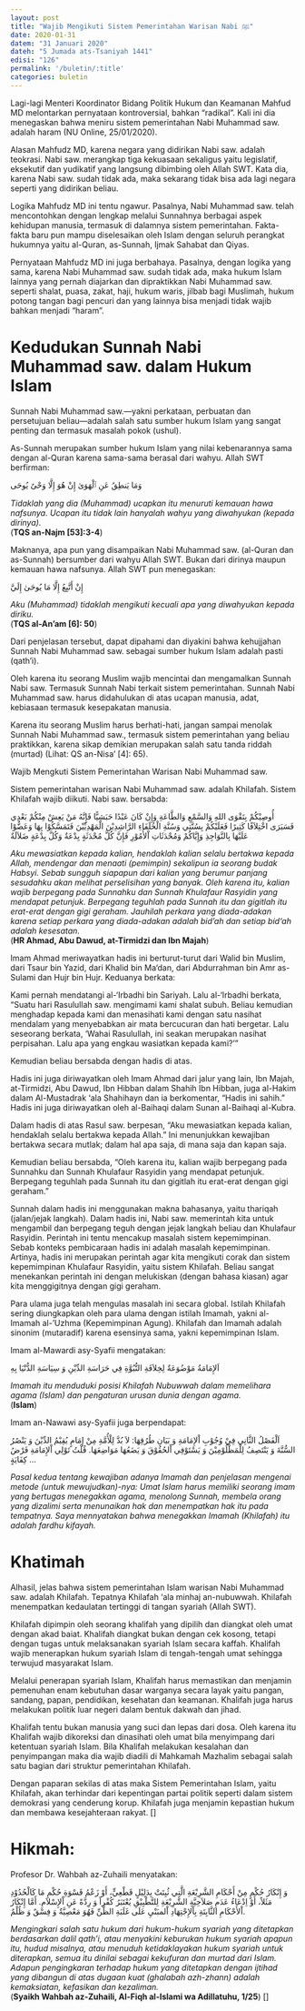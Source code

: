 ```yaml
---
layout: post
title: "Wajib Mengikuti Sistem Pemerintahan Warisan Nabi ﷺ"
date: 2020-01-31
datem: "31 Januari 2020"
dateh: "5 Jumada ats-Tsaniyah 1441"
edisi: "126"
permalink: '/buletin/:title'
categories: buletin
---
```


Lagi-lagi Menteri Koordinator Bidang Politik Hukum dan Keamanan Mahfud MD melontarkan pernyataan kontroversial, bahkan “radikal”. Kali ini dia menegaskan bahwa meniru sistem pemerintahan Nabi Muhammad saw. adalah haram (NU Online, 25/01/2020).

Alasan Mahfudz MD, karena negara yang didirikan Nabi saw. adalah teokrasi. Nabi saw. merangkap tiga kekuasaan sekaligus yaitu legislatif, eksekutif dan yudikatif yang langsung dibimbing oleh Allah SWT. Kata dia, karena Nabi saw. sudah tidak ada, maka sekarang tidak bisa ada lagi negara seperti yang didirikan beliau.

Logika Mahfudz MD ini tentu ngawur. Pasalnya, Nabi Muhammad saw. telah mencontohkan dengan lengkap melalui Sunnahnya berbagai aspek kehidupan manusia, termasuk di dalamnya sistem pemerintahan. Fakta-fakta baru pun mampu diselesaikan oleh Islam dengan seluruh perangkat hukumnya yaitu al-Quran, as-Sunnah, Ijmak Sahabat dan Qiyas.

Pernyataan Mahfudz MD ini juga berbahaya. Pasalnya, dengan logika yang sama, karena Nabi Muhammad saw. sudah tidak ada, maka hukum Islam lainnya yang pernah diajarkan dan dipraktikkan Nabi Muhammad saw. seperti shalat, puasa, zakat, haji, hukum waris, jilbab bagi Muslimah, hukum potong tangan bagi pencuri dan yang lainnya bisa menjadi tidak wajib bahkan menjadi “haram”.

# Kedudukan Sunnah Nabi Muhammad saw. dalam Hukum Islam

Sunnah Nabi Muhammad saw.—yakni perkataan, perbuatan dan persetujuan beliau—adalah salah satu sumber hukum Islam yang sangat penting dan termasuk masalah pokok (ushul).

As-Sunnah merupakan sumber hukum Islam yang nilai kebenarannya sama dengan al-Quran karena sama-sama berasal dari wahyu. Allah SWT berfirman:

<p class="text-right-arabic">
وَمَا يَنطِقُ عَنِ ٱلْهَوَىٰ إِنْ هُوَ إِلَّا وَحْىٌ يُوحَى
</p>

<p class="text-right">
<i>Tidaklah yang dia (Muhammad) ucapkan itu menuruti kemauan hawa nafsunya. Ucapan itu tidak lain hanyalah wahyu yang diwahyukan (kepada dirinya).</i><br>
(<b>TQS an-Najm [53]:3-4</b>)
</p>

Maknanya, apa pun yang disampaikan Nabi Muhammad saw. (al-Quran dan as-Sunnah) bersumber dari wahyu Allah SWT. Bukan dari dirinya maupun kemauan hawa nafsunya. Allah SWT pun menegaskan:

<p class="text-right-arabic">
إِنْ أَتَّبِعُ إِلَّا مَا يُوحَىٰ إِلَيَّ
</p>

<p class="text-right">
<i>Aku (Muhammad) tidaklah mengikuti kecuali apa yang diwahyukan kepada diriku.</i><br>
(<b>TQS al-An’am [6]: 50</b>)
</p>

Dari penjelasan tersebut, dapat dipahami dan diyakini bahwa kehujjahan Sunnah Nabi Muhammad saw. sebagai sumber hukum Islam adalah pasti (qath’i).

Oleh karena itu seorang Muslim wajib mencintai dan mengamalkan Sunnah Nabi saw. Termasuk Sunnah Nabi terkait sistem pemerintahan. Sunnah Nabi Muhammad saw. harus didahulukan di atas ucapan manusia, adat, kebiasaan termasuk kesepakatan manusia.

Karena itu seorang Muslim harus berhati-hati, jangan sampai menolak Sunnah Nabi Muhammad saw., termasuk sistem pemerintahan yang beliau praktikkan, karena sikap demikian merupakan salah satu tanda riddah (murtad) (Lihat: QS an-Nisa’ [4]: 65).

Wajib Mengkuti Sistem Pemerintahan Warisan Nabi Muhammad saw.

Sistem pemerintahan warisan Nabi Muhammad saw. adalah Khilafah. Sistem Khilafah wajib diikuti. Nabi saw. bersabda:

<p class="text-right-arabic">
أُوصِيْكُمْ بِتَقْوَى اللهِ وَالسَّمْعِ وَالطَّاعَةِ وَإِنْ كَانَ عَبْدًا حَبَشِيًّا فَإِنَّهُ مَنْ يَعِشْ مِنْكُمْ بَعْدِي فَسَيَرَى اخْتِلاَفًا كَثِيرًا فَعَلَيْكُمْ بِسُنَّتِي وَسُنَّةِ الْخُلَفَاءِ الرَّاشِدِيْنَ الْمَهْدِيِّيْنَ فَتَمَسَّكُوْا بِهَا وَعَضُّوْا عَلَيْهَا بِالنَّوَاجِذِ وَإِيَّاكُمْ وَمُحْدَثَاتِ اْلأُمُوْرِ فَإِنَّ كُلَّ مُحْدَثَةٍ بِدْعَةٌ وَكُلَّ بِدْعَةٍ ضَلاَلَةٌ
</p>

<p class="text-right">
<i>Aku mewasiatkan kepada kalian, hendaklah kalian selalu bertakwa kepada Allah, mendengar dan menaati (pemimpin) sekalipun ia seorang budak Habsyi. Sebab sungguh siapapun dari kalian yang berumur panjang sesudahku akan melihat perselisihan yang banyak. Oleh karena itu, kalian wajib berpegang pada Sunnahku dan Sunnah Khulafaur Rasyidin yang mendapat petunjuk. Berpegang teguhlah pada Sunnah itu dan gigitlah itu erat-erat dengan gigi geraham. Jauhilah perkara yang diada-adakan karena setiap perkara yang diada-adakan adalah bid’ah dan setiap bid‘ah adalah kesesatan.</i><br>
(<b>HR Ahmad, Abu Dawud, at-Tirmidzi dan Ibn Majah</b>)
</p>

Imam Ahmad meriwayatkan hadis ini berturut-turut dari Walid bin Muslim, dari Tsaur bin Yazid, dari Khalid bin Ma‘dan, dari Abdurrahman bin Amr as-Sulami dan Hujr bin Hujr. Keduanya berkata:

Kami pernah mendatangi al-‘Irbadhi bin Sariyah. Lalu al-‘Irbadhi berkata, “Suatu hari Rasulullah saw. mengimami kami shalat subuh. Beliau kemudian menghadap kepada kami dan menasihati kami dengan satu nasihat mendalam yang menyebabkan air mata bercucuran dan hati bergetar. Lalu seseorang berkata, ‘Wahai Rasulullah, ini seakan merupakan nasihat perpisahan. Lalu apa yang engkau wasiatkan kepada kami?’”

Kemudian beliau bersabda dengan hadis di atas.

Hadis ini juga diriwayatkan oleh Imam Ahmad dari jalur yang lain, Ibn Majah, at-Tirmidzi, Abu Dawud, Ibn Hibban dalam Shahih Ibn Hibban, juga al-Hakim dalam Al-Mustadrak ‘ala Shahihayn dan ia berkomentar, “Hadis ini sahih.” Hadis ini juga diriwayatkan oleh al-Baihaqi dalam Sunan al-Baihaqi al-Kubra.

Dalam hadis di atas Rasul saw. berpesan, “Aku mewasiatkan kepada kalian, hendaklah selalu bertakwa kepada Allah.” Ini menunjukkan kewajiban bertakwa secara mutlak; dalam hal apa saja, di mana saja dan kapan saja.

Kemudian beliau bersabda, “Oleh karena itu, kalian wajib berpegang pada Sunnahku dan Sunnah Khulafaur Rasyidin yang mendapat petunjuk. Berpegang teguhlah pada Sunnah itu dan gigitlah itu erat-erat dengan gigi geraham.”

Sunnah dalam hadis ini menggunakan makna bahasanya, yaitu thariqah (jalan/jejak langkah). Dalam hadis ini, Nabi saw. memerintah kita untuk mengambil dan berpegang teguh dengan jejak langkah beliau dan Khulafaur Rasyidin. Perintah ini tentu mencakup masalah sistem kepemimpinan. Sebab konteks pembicaraan hadis ini adalah masalah kepemimpinan. Artinya, hadis ini merupakan perintah agar kita mengikuti corak dan sistem kepemimpinan Khulafaur Rasyidin, yaitu sistem Khilafah. Beliau sangat menekankan perintah ini dengan melukiskan (dengan bahasa kiasan) agar kita menggigitnya dengan gigi geraham.

Para ulama juga telah mengulas masalah ini secara global. Istilah Khilafah sering diungkapkan oleh para ulama dengan istilah Imamah, yakni al-Imamah al-’Uzhma (Kepemimpinan Agung). Khilafah dan Imamah adalah sinonim (mutaradif) karena esensinya sama, yakni kepemimpinan Islam.

Imam al-Mawardi asy-Syafii mengatakan:

<p class="text-right-arabic">
اَلإِمَامَةُ مَوْضُوَعَةٌ لِخِلاَفَةِ النُّبُوَّةِ فِي حَرَاسَةِ الدِّيْنِ وَ سِيَاسَةِ الدُّنْيَا بِهِ
</p>

<p class="text-right">
<i>Imamah itu menduduki posisi Khilafah Nubuwwah dalam memelihara agama (Islam) dan pengaturan urusan dunia dengan agama.</i><br>
(<b>Islam</b>)
</p>

Imam an-Nawawi asy-Syafii juga berpendapat:

<p class="text-right-arabic">
اَلْفَصْلُ الثَّانِي فِيْ وُجُوْبِ اْلإِمَامَةِ وَ بَيَانِ طُرُقِهَا: لاَ بُدَّ لِلْأُمَّةِ مِنْ إِمَامٍ يُقِيْمُ الدِّيْنَ وَ يَنْصُرُ السُّنَّةَ وَ يَنْتَصِفُ لِلْمَظْلُوْمِيْنَ وَ يَسْتَوْفِي اْلحُقُوْقَ وَ يَضَعُهَا مَوَاضِعَهَا. قُلْتُ تَوْلِي اْلإِمَامَةِ فَرْضُ كِفَايَةٍ …
</p>

<p class="text-right">
<i>Pasal kedua tentang kewajiban adanya Imamah dan penjelasan mengenai metode (untuk mewujudkan)-nya: Umat Islam harus memiliki seorang imam yang bertugas menegakkan agama, menolong Sunnah, membela orang yang dizalimi serta menunaikan hak dan menempatkan hak itu pada tempatnya. Saya mennyatakan bahwa menegakkan Imamah (Khilafah) itu adalah fardhu kifayah.</i>
</p>

# Khatimah

Alhasil, jelas bahwa sistem pemerintahan Islam warisan Nabi Muhammad saw. adalah Khilafah. Tepatnya Khilafah ‘ala minhaj an-nubuwwah. Khilafah menempatkan kedaulatan tertinggi di tangan syariah (Allah SWT).

Khilafah dipimpin oleh seorang khalifah yang dipilih dan diangkat oleh umat dengan akad baiat. Khalifah diangkat bukan dengan cek kosong, tetapi dengan tugas untuk melaksanakan syariah Islam secara kaffah. Khalifah wajib menerapkan hukum syariah Islam di tengah-tengah umat sehingga terwujud masyarakat Islam.

Melalui penerapan syariah Islam, Khalifah harus memastikan dan menjamin pemenuhan enam kebutuhan dasar warganya secara layak yaitu pangan, sandang, papan, pendidikan, kesehatan dan keamanan. Khalifah juga harus melakukan politik luar negeri dalam bentuk dakwah dan jihad.

Khalifah tentu bukan manusia yang suci dan lepas dari dosa. Oleh karena itu Khalifah wajib dikoreksi dan dinasihati oleh umat bila menyimpang dari ketentuan syariah Islam. Bila Khalifah melakukan kesalahan dan penyimpangan maka dia wajib diadili di Mahkamah Mazhalim sebagai salah satu bagian dari struktur pemerintahan Khilafah.

Dengan paparan sekilas di atas maka Sistem Pemerintahan Islam, yaitu Khilafah, akan terhindar dari kepentingan partai politik seperti dalam sistem demokrasi yang cenderung korup. Khilafah juga menjamin kepastian hukum dan membawa kesejahteraan rakyat. []


<!-- HIKMAH -->
<div class="card mt-5">
  <div class="card-header">
  <h1>Hikmah:</h1>
  </div>

  <div class="card-body">
  <p class="text-center">
  Profesor Dr. Wahbah az-Zuhaili menyatakan:
  </p>

  <p class="text-center-arabic">
  وَ إِنْكَارُ حُكْمٍ مِنْ أَحْكَامِ الشَّرِيْعَةِ الَّتِي ثُبِتَتْ بِدَلِيْلٍ قَطْعِيٍّ، أَوْ زَعْمُ قَسْوَةِ حُكْمِ مَا كَالْحُدُوْدِ مَثَلاً، أَوْ اِدْعَاءُ عَدَمِ صَلاَحِيَّةِ الشَّرِيْعَةِ لِلتَّطْبِيْقِ يُعْتَبَرُ كُفْراً وَ رِدَّةً عَنِ اْلإِسْلاَمِ. أَمَّا إِنْكَارُ اْلأَحْكَامِ الثَّابِتَةِ بِاْلإِجْتِهَادِ اْلمبَنْيِ عَلَى غَلَبَةِ الظَّنِّ فَهُوَ مَعْصِيَّةٌ وَ فِسْقٌ وَ ظُلْمٌ.
  </p>

  <p class="text-center">
  <i>Mengingkari salah satu hukum dari hukum-hukum syariah yang ditetapkan berdasarkan dalil qath’i, atau menyakini keburukan hukum syariah apapun itu, hudud misalnya, atau menuduh ketidaklayakan hukum syariah untuk diterapkan, semua itu dinilai sebagai kekufuran dan murtad dari Islam. Adapun pengingkaran terhadap hukum yang ditetapkan dengan ijtihad yang dibangun di atas dugaan kuat (ghalabah azh-zhann) adalah kemaksiatan, kefasikan dan kezaliman.</i><br>
  (<b>Syaikh Wahbah az-Zuhaili, Al-Fiqh al-Islami wa Adillatuhu, 1/25</b>) []
  </p>
  </div>
</div>
<!-- END HIKMAH -->
